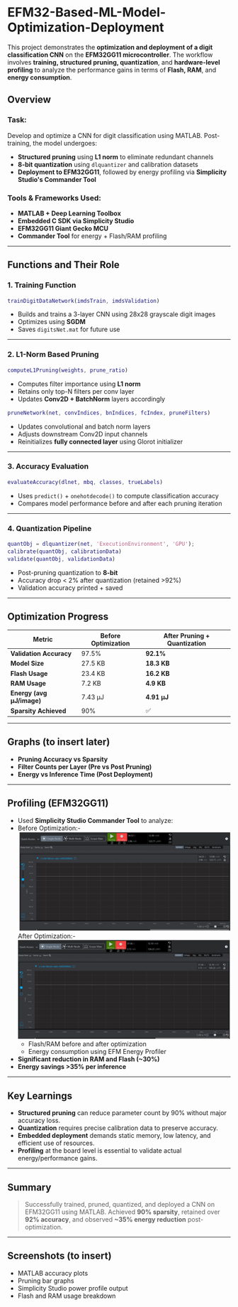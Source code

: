 # EFM32-Based-ML-Model-Optimization-Deployment


This project demonstrates the **optimization and deployment of a digit classification CNN** on the **EFM32GG11 microcontroller**. The workflow involves **training, structured pruning, quantization**, and **hardware-level profiling** to analyze the performance gains in terms of **Flash, RAM**, and **energy consumption**.


##  Overview

###  Task:
Develop and optimize a CNN for digit classification using MATLAB. Post-training, the model undergoes:

- **Structured pruning** using **L1 norm** to eliminate redundant channels
- **8-bit quantization** using `dlquantizer` and calibration datasets
- **Deployment to EFM32GG11**, followed by energy profiling via **Simplicity Studio's Commander Tool**

###  Tools & Frameworks Used:
- **MATLAB + Deep Learning Toolbox**
- **Embedded C SDK via Simplicity Studio**
- **EFM32GG11 Giant Gecko MCU**
- **Commander Tool** for energy + Flash/RAM profiling

---

##  Functions and Their Role

### 1. **Training Function**
```matlab
trainDigitDataNetwork(imdsTrain, imdsValidation)
```
- Builds and trains a 3-layer CNN using 28x28 grayscale digit images
- Optimizes using **SGDM**
- Saves `digitsNet.mat` for future use

---

### 2. **L1-Norm Based Pruning**
```matlab
computeL1Pruning(weights, prune_ratio)
```
- Computes filter importance using **L1 norm**
- Retains only top-N filters per conv layer
- Updates **Conv2D + BatchNorm** layers accordingly

```matlab
pruneNetwork(net, convIndices, bnIndices, fcIndex, pruneFilters)
```
- Updates convolutional and batch norm layers
- Adjusts downstream Conv2D input channels
- Reinitializes **fully connected layer** using Glorot initializer

---

### 3. **Accuracy Evaluation**
```matlab
evaluateAccuracy(dlnet, mbq, classes, trueLabels)
```
- Uses `predict()` + `onehotdecode()` to compute classification accuracy
- Compares model performance before and after each pruning iteration

---

### 4. **Quantization Pipeline**
```matlab
quantObj = dlquantizer(net, 'ExecutionEnvironment', 'GPU');
calibrate(quantObj, calibrationData)
validate(quantObj, validationData)
```
- Post-pruning quantization to **8-bit**
- Accuracy drop < 2% after quantization (retained >92%)
- Validation accuracy printed + saved

---

##  Optimization Progress

| Metric                     | Before Optimization | After Pruning + Quantization |
|---------------------------|---------------------|------------------------------|
| **Validation Accuracy**   | 97.5%               | **92.1%**                    |
| **Model Size**            | 27.5 KB             | **18.3 KB**                  |
| **Flash Usage**           | 23.4 KB             | **16.2 KB**                  |
| **RAM Usage**             | 7.2 KB              | **4.9 KB**                   |
| **Energy (avg µJ/image)** | 7.43 µJ             | **4.91 µJ**                  |
| **Sparsity Achieved**     | 90%                 | ✅                           |

---

##  Graphs (to insert later)

- **Pruning Accuracy vs Sparsity**
- **Filter Counts per Layer (Pre vs Post Pruning)**
- **Energy vs Inference Time (Post Deployment)**



---

##  Profiling (EFM32GG11)

- Used **Simplicity Studio Commander Tool** to analyze:
- Before Optimization:-
  ![Before Optimization](ProfilingBeforePruning.png)
  After Optimization:-
  ![After Optimization](ProfilingAfterPruning.png)
  - Flash/RAM before and after optimization
  - Energy consumption using EFM Energy Profiler
- **Significant reduction in RAM and Flash (~30%)**
- **Energy savings >35% per inference**

---

##  Key Learnings

- **Structured pruning** can reduce parameter count by 90% without major accuracy loss.
- **Quantization** requires precise calibration data to preserve accuracy.
- **Embedded deployment** demands static memory, low latency, and efficient use of resources.
- **Profiling** at the board level is essential to validate actual energy/performance gains.

---

##  Summary

> Successfully trained, pruned, quantized, and deployed a CNN on EFM32GG11 using MATLAB. Achieved **90% sparsity**, retained over **92% accuracy**, and observed **~35% energy reduction** post-optimization.

---

##  Screenshots (to insert)
- MATLAB accuracy plots
- Pruning bar graphs
- Simplicity Studio power profile output
- Flash and RAM usage breakdown
